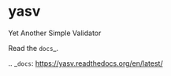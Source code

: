 yasv
====

Yet Another Simple Validator

Read the `docs`_.

.. _`docs`: https://yasv.readthedocs.org/en/latest/
